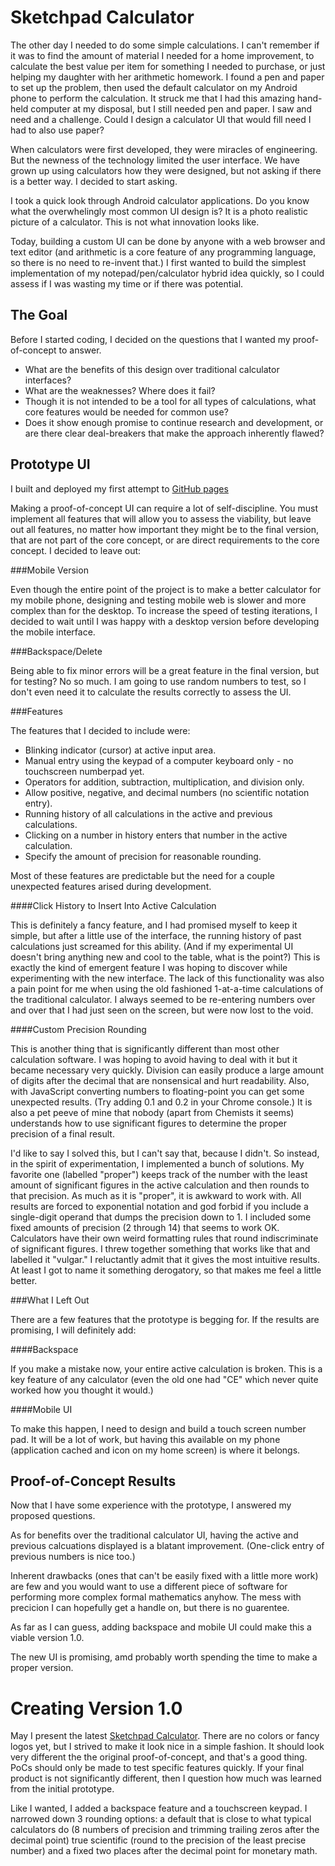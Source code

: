 Sketchpad Calculator
====================

The other day I needed to do some simple calculations. I can't remember if it was to find the amount of material I needed for a home improvement, to calculate the best value per item for something I needed to purchase, or just helping my daughter with her arithmetic homework. I found a pen and paper to set up the problem, then used the default calculator on my Android phone to perform the calculation. It struck me that I had this amazing hand-held computer at my disposal, but I still needed pen and paper. I saw and need and a challenge. Could I design a calculator UI that would fill need I had to also use paper?

When calculators were first developed, they were miracles of engineering. But the newness of the technology limited the user interface. We have grown up using calculators how they were designed, but not asking if there is a better way. I decided to start asking.

I took a quick look through Android calculator applications. Do you know what the overwhelingly most common UI design is? It is a photo realistic picture of a calculator. This is not what innovation looks like.

Today, building a custom UI can be done by anyone with a web browser and text editor (and arithmetic is a core feature of any programming language, so there is no need to re-invent that.) I first wanted to build the simplest implementation of my notepad/pen/calculator hybrid idea quickly, so I could assess if I was wasting my time or if there was potential.

The Goal
--------

Before I started coding, I decided on the questions that I wanted my proof-of-concept to answer.

* What are the benefits of this design over traditional calculator interfaces?
* What are the weaknesses? Where does it fail?
* Though it is not intended to be a tool for all types of calculations, what core features would be needed for common use?
* Does it show enough promise to continue research and development, or are there clear deal-breakers that make the approach inherently flawed?

Prototype UI
------------

I built and deployed my first attempt to [GitHub pages](http://chrisbroski.github.io/sketchpad-calculator/sketchpad-calc.html)

Making a proof-of-concept UI can require a lot of self-discipline. You must implement all features that will allow you to assess the viability, but leave out all features, no matter how important they might be to the final version, that are not part of the core concept, or are direct requirements to the core concept. I decided to leave out:

###Mobile Version

Even though the entire point of the project is to make a better calculator for my mobile phone, designing and testing mobile web is slower and more complex than for the desktop. To increase the speed of testing iterations, I decided to wait until I was happy with a desktop version before developing the mobile interface.

###Backspace/Delete

Being able to fix minor errors will be a great feature in the final version, but for testing? No so much. I am going to use random numbers to test, so I don't even need it to calculate the results correctly to assess the UI.

###Features

The features that I decided to include were:

* Blinking indicator (cursor) at active input area.
* Manual entry using the keypad of a computer keyboard only - no touchscreen numberpad yet.
* Operators for addition, subtraction, multiplication, and division only.
* Allow positive, negative, and decimal numbers (no scientific notation entry).
* Running history of all calculations in the active and previous calculations.
* Clicking on a number in history enters that number in the active calculation.
* Specify the amount of precision for reasonable rounding.

Most of these features are predictable but the need for a couple unexpected features arised during development.

####Click History to Insert Into Active Calculation

This is definitely a fancy feature, and I had promised myself to keep it simple, but after a little use of the interface, the running history of past calculations just screamed for this ability. (And if my experimental UI doesn't bring anything new and cool to the table, what is the point?) This is exactly the kind of emergent feature I was hoping to discover while experimenting with the new interface. The lack of this functionality was also a pain point for me when using the old fashioned 1-at-a-time calculations of the traditional calculator. I always seemed to be re-entering numbers over and over that I had just seen on the screen, but were now lost to the void.

####Custom Precision Rounding

This is another thing that is significantly different than most other calculation software. I was hoping to avoid having to deal with it but it became necessary very quickly. Division can easily produce a large amount of digits after the decimal that are nonsensical and hurt readability. Also, with JavaScript converting numbers to floating-point you can get some unexpected results. (Try adding 0.1 and 0.2 in your Chrome console.) It is also a pet peeve of mine that nobody (apart from Chemists it seems) understands how to use significant figures to determine the proper precision of a final result.

I'd like to say I solved this, but I can't say that, because I didn't. So instead, in the spirit of experimentation, I implemented a bunch of solutions. My favorite one (labelled "proper") keeps track of the number with the least amount of significant figures in the active calculation and then rounds to that precision. As much as it is "proper", it is awkward to work with. All results are forced to exponential notation and god forbid if you include a single-digit operand that dumps the precision down to 1. I included some fixed amounts of precision (2 through 14) that seems to work OK. Calculators have their own weird formatting rules that round indiscriminate of significant figures. I threw together something that works like that and labelled it "vulgar." I reluctantly admit that it gives the most intuitive results. At least I got to name it something derogatory, so that makes me feel a little better.

###What I Left Out

There are a few features that the prototype is begging for. If the results are promising, I will definitely add:

####Backspace

If you make a mistake now, your entire active calculation is broken. This is a key feature of any calculator (even the old one had "CE" which never quite worked how you thought it would.)

####Mobile UI

To make this happen, I need to design and build a touch screen number pad. It will be a lot of work, but having this available on my phone (application cached and icon on my home screen) is where it belongs.

Proof-of-Concept Results
------------------------

Now that I have some experience with the prototype, I answered my proposed questions.

As for benefits over the traditional calculator UI, having the active and previous calcuations displayed is a blatant improvement. (One-click entry of previous numbers is nice too.)

Inherent drawbacks (ones that can't be easily fixed with a little more work) are few and you would want to use a different piece of software for performing more complex formal mathematics anyhow. The mess with precicion I can hopefully get a handle on, but there is no guarentee.

As far as I can guess, adding backspace and mobile UI could make this a viable version 1.0.

The new UI is promising, amd probably worth spending the time to make a proper version.

Creating Version 1.0
====================

May I present the latest <a href="http://chrisbroski.github.io/sketchpad-calculator/">Sketchpad Calculator</a>. There are no colors or fancy logos yet, but I strived to make it look nice in a simple fashion. It should look very different the the original proof-of-concept, and that's a good thing. PoCs should only be made to test specific features quickly. If your final product is not significantly different, then I question how much was learned from the initial prototype.

Like I wanted, I added a backspace feature and a touchscreen keypad. I narrowed down 3 rounding options: a default that is close to what typical calculators do (8 numbers of precision and trimming trailing zeros after the decimal point) true scientific (round to the precision of the least precise number) and a fixed two places after the decimal point for monetary math.
